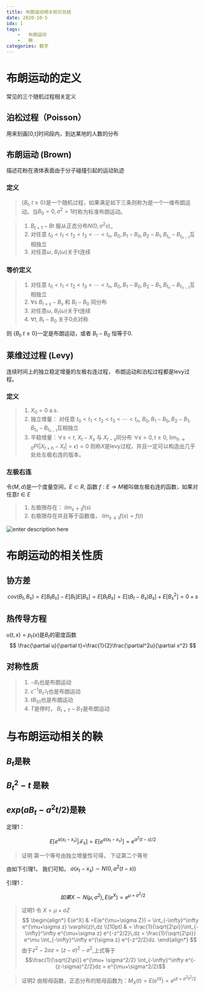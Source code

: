 ```yaml
---
title: 布朗运动相关知识总结
date: 2020-10-5
idx: 1
tags:
    -   布朗运动
    -   鞅
categories: 数学 
---
```




<!-- more -->

# 布朗运动的定义
常见的三个随机过程相关定义

## 泊松过程（Poisson）
用来刻画[0,t]时间段内，到达某地的人数的分布
## 布朗运动 (Brown)
描述花粉在液体表面由于分子碰撞引起的运动轨迹
### 定义
>$\{B_t,t\ge 0\}$是一个随机过程，如果满足如下三条则称为是一个一维布朗运动。当$B_0=0,\sigma^2=1$时称为标准布朗运动。

> 1. $B_{t+1}-B{t}$ 服从正态分布$N(0, \sigma^2 s)$_
> 2. 对任意 $t_0 <t_1<t_2<t_3<\cdots<t_n$, $B_0,B_1-B_0,B_2-B_1,B_{t_n}-B_{t_{n-1}}$互相独立
> 3. 对任意$\omega$, $B_t(\omega)$关于t连续

### 等价定义
> 1. 对任意 $t_0 <t_1<t_2<t_3<\cdots<t_n$, $B_0,B_1-B_0,B_2-B_1,B_{t_n}-B_{t_{n-1}}$互相独立
> 2. $\forall s$ $B_{t+s} - B_s$ 和 $B_t- B_0$ 同分布
> 3. 对任意$\omega$, $B_t(\omega)$关于t连续
> 3. $\forall t$, $B_t- B_0$ 关于0点对称

则 $\{B_t,t\ge0\}$一定是布朗运动，或者 $B_t-B_0$ 恒等于0.


## 莱维过过程 (Levy)
连续时间上的独立稳定增量的左极右连过程， 布朗运动和泊松过程都是levy过程。

### 定义
> 1. $X_0=0$ a.s.
> 2. 独立增量： 对任意 $t_0 <t_1<t_2<t_3<\cdots<t_n$, $B_0,B_1-B_0,B_2-B_1,B_{t_n}-B_{t_{n-1}}$互相独立
> 3. 平稳增量：$\forall s<t$, $X_t - X_s$ 与 $X_{t-s}$同分布
> $\forall \epsilon>0, t\ge0$, $\lim_{h\to 0}P(| X_{t+h}-X_t  |> \epsilon ) = 0$
则称$X$是levy过程，并且一定可以构造出几乎处处左极右连的版本。

### 左极右连
令$(M,d)$是一个度量空间，$E\subset R$, 函数 $f:E\to M$被叫做左极右连的函数，如果对任意$t \in E$ 

> 1. 左极限存在： $lim_{s\uparrow t}f(s)$
> 2. 右极限存在并且等于函数值，   $lim_{s\downarrow t}f(s)=f(t)$

![enter description here](https://img-1253424161.cos.ap-shanghai.myqcloud.com/xsj/2020/10/1601892404707.png)

# 布朗运动的相关性质

## 协方差
$$
cov(B_t, B_s)=E[B_tB_s]-E[B_t]E[B_s]=E[B_tB_s]
=E[(B_t-B_s)B_s]+E[B_s^2]
=0 + s
$$

## 热传导方程
$u(t,x)=p_t(x)$是$B_t$的密度函数
$$
\frac{\partial u}{\partial t}=\frac{1}{2}\frac{\partial^2u}{\partial x^2}
$$

## 对称性质
> 1. $-B_t$也是布朗运动
> 2. $c^{-1}B_{c^2t}$也是布朗运动
> 3. $tB_{1/t}$也是布朗运动
> 4. $T$是停时， $B_{t+T}-B_{T}$是布朗运动
> 


# 与布朗运动相关的鞅
## $B_t$是鞅

## $B_t^2 - t$ 是鞅


##  $exp(aB_t-a^2t/2)$是鞅


定理1：

$$ E\left[e^{a(x_t - x_s)}|\mathcal{F}_s\right]=  E\left[e^{a(x_t - x_s)} \right]=e^{a^2(t-s)/2}$$

> 证明
> 第一个等号由独立增量性可得， 下证第二个等号

由如下引理1， 我们可知， $a(x_t - x_s) \sim N(0,a^2(t-s))$

引理1：

$$如果X\sim N(\mu, \sigma^2) , E\left( e^X \right)=e^{\mu+\sigma^2/2}
$$
> 证明1
> 令 $X = \mu +\sigma Z$
> $$ \begin{align*}
E(e^X) & =E(e^{\mu+\sigma Z}) = \int_{-\infty}^\infty e^{\mu+\sigma z} \varphi(z)\,dz \\[10pt]
& = \frac{1}{\sqrt{2\pi}}\int_{-\infty}^\infty e^{\mu+\sigma z} e^{-z^2/2}\,dz = \frac{1}{\sqrt{2\pi}} e^\mu \int_{-\infty}^\infty e^{\sigma z} e^{-z^2/2}dz.
\end{align*} 
$$
> 由于$z^2 - 2\sigma z = (z-\sigma)^2  -\sigma^2$,上式等于
> $$\frac{1}{\sqrt{2\pi}} e^{\mu+ \sigma^2/2} \int_{-\infty}^\infty e^{-(z-\sigma)^2/2}dz = e^{\mu+\sigma^2/2}$$

> 证明2
> 由矩母函数，正态分布的矩母函数为：$M_X(t) =E(e^{tX})= e^{\mu t + \sigma^2 t^2 /2}$
> 